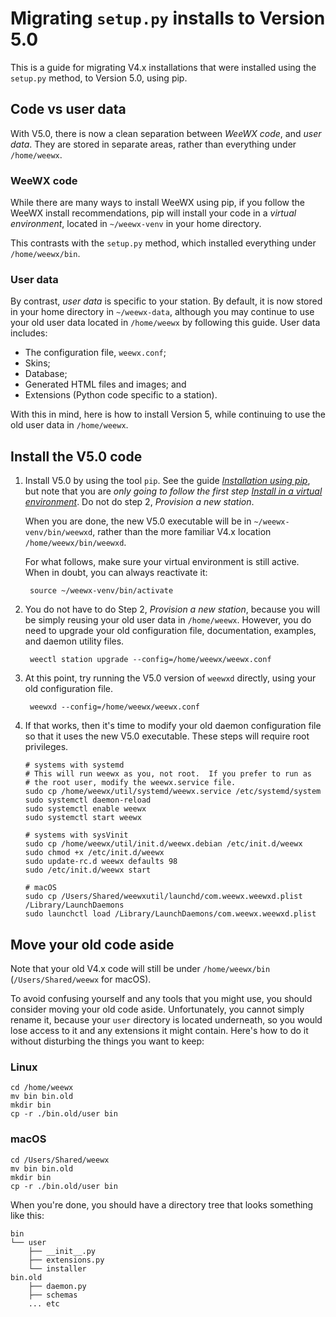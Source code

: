 # Migrating `setup.py` installs to Version 5.0

This is a guide for migrating V4.x installations that were installed using the `setup.py` method,
to Version 5.0, using pip.

## Code vs user data

With V5.0, there is now a clean separation between *WeeWX code*, and *user data*. They are stored
in separate areas, rather than everything under `/home/weewx`.

### WeeWX code

While there are many ways to install WeeWX using pip, if you follow the WeeWX install
recommendations, pip will install your code in a _virtual environment_, located in `~/weewx-venv`
in your home directory.

This contrasts with the `setup.py` method, which installed everything under `/home/weewx/bin`.

### User data
By contrast, *user data* is specific to your station. By default, it is now stored in your
home directory in `~/weewx-data`, although you may continue to use your old user data located in
`/home/weewx` by following this guide. User data includes:

* The configuration file, `weewx.conf`;
* Skins;
* Database;
* Generated HTML files and images; and
* Extensions (Python code specific to a station).

With this in mind, here is how to install Version 5, while continuing to use the old user data in
`/home/weewx`.

## Install the V5.0 code

1. Install V5.0 by using the tool `pip`. See the guide [_Installation using
   pip_](https://weewx.com/docs/5.0/quickstarts/pip/), but note that you are _only going to follow the
   first step_ [_Install in a virtual
   environment_](https://weewx.com/docs/5.0/quickstarts/pip/#install-in-a-virtual-environment). Do not
   do step 2, _Provision a new station_.
 
    When you are done, the new V5.0 executable will be in `~/weewx-venv/bin/weewxd`,
    rather than the more familiar V4.x location `/home/weewx/bin/weewxd`.

    For what follows, make sure your virtual environment is still active. When in doubt, you
    can always reactivate it:

        source ~/weewx-venv/bin/activate

2. You do not have to do Step 2, _Provision a new station_, because you will be simply reusing
   your old user data in `/home/weewx`. However, you do need to upgrade your old configuration
   file, documentation, examples, and daemon utility files.

        weectl station upgrade --config=/home/weewx/weewx.conf

3. At this point, try running the V5.0 version of `weewxd` directly, using your
   old configuration file.

        weewxd --config=/home/weewx/weewx.conf

4. If that works, then it's time to modify your old daemon configuration file
   so that it uses the new V5.0 executable. These steps will require root privileges.

    ```
    # systems with systemd
    # This will run weewx as you, not root.  If you prefer to run as
    # the root user, modify the weewx.service file.
    sudo cp /home/weewx/util/systemd/weewx.service /etc/systemd/system
    sudo systemctl daemon-reload
    sudo systemctl enable weewx
    sudo systemctl start weewx
    ```

    ```
    # systems with sysVinit
    sudo cp /home/weewx/util/init.d/weewx.debian /etc/init.d/weewx
    sudo chmod +x /etc/init.d/weewx
    sudo update-rc.d weewx defaults 98
    sudo /etc/init.d/weewx start     
    ```
 
    ```
    # macOS
    sudo cp /Users/Shared/weewxutil/launchd/com.weewx.weewxd.plist /Library/LaunchDaemons
    sudo launchctl load /Library/LaunchDaemons/com.weewx.weewxd.plist
    ```

## Move your old code aside

Note that your old V4.x code will still be under `/home/weewx/bin` 
(`/Users/Shared/weewx` for macOS).

To avoid confusing yourself and any tools that you might use, you should consider moving your old
code aside. Unfortunately, you cannot simply rename it, because your `user` directory is located
underneath, so you would lose access to it and any extensions it might contain. Here's how to do it
without disturbing the things you want to keep:

### Linux
```
cd /home/weewx
mv bin bin.old
mkdir bin
cp -r ./bin.old/user bin 
```

### macOS
```
cd /Users/Shared/weewx
mv bin bin.old
mkdir bin
cp -r ./bin.old/user bin 
```

When you're done, you should have a directory tree that looks something like this:

```
bin
└── user
    ├── __init__.py
    ├── extensions.py
    └── installer
bin.old
    ├── daemon.py
    ├── schemas
    ... etc
```
